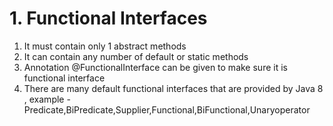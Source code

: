 # 1. Functional Interfaces

1. It must contain only 1 abstract methods
2. It can contain any number of default or static methods
3. Annotation @FunctionalInterface can be given to make sure it is functional interface
4. There are many default functional interfaces that are provided by Java 8 , example - 
	Predicate,BiPredicate,Supplier,Functional,BiFunctional,Unaryoperator

